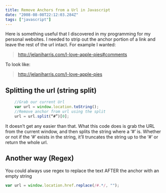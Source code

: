 ```yaml
---
title: Remove Anchors from a Url in Javascript
date: "2008-08-08T22:12:03.284Z"
tags: ["javascript"]
---
```


Here is something useful that I discovered in my programming for my personal websites. I needed to strip out the anchor portion of a link and leave the rest of the url intact. For example I wanted:

> http://jelaniharris.com/I-love-apple-pies#comments

To look like:

> http://jelaniharris.com/I-love-apple-pies

## Splitting the url (string split)

```javascript
	//Grab our current Url
	var url = window.location.toString();
	//Remove anchor from url using the split
	url = url.split(“#”)[0];
```

It doesn’t get any easier than that. What this code does is grab the URL from the current window, and then splits the string where a ‘#’ is. Whether or not if the ‘#’ exists in the string, it’ll truncates the string up to the ‘#’ or return the whole url.

## Another way (Regex)

You could always use regex to replace the text AFTER the anchor with an empty string

```javascript
var url = window.location.href.replace(/#.*/, "");
```